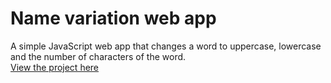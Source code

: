 # Name variation web app

A simple JavaScript web app that changes a word to uppercase, lowercase and the number of characters of the word.
<br />
[View the project here](https://oyelakin-mercy.github.io/variationapp.io/)
